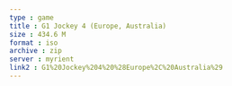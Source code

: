 ```yaml
---
type : game
title : G1 Jockey 4 (Europe, Australia)
size : 434.6 M
format : iso
archive : zip
server : myrient
link2 : G1%20Jockey%204%20%28Europe%2C%20Australia%29
---
```

